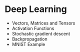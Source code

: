 # Deep Learning

* Vectors, Matrices and Tensors
* Activation Functions
* Stochastic gradient descent
* Backpropagation
* MNIST Example
